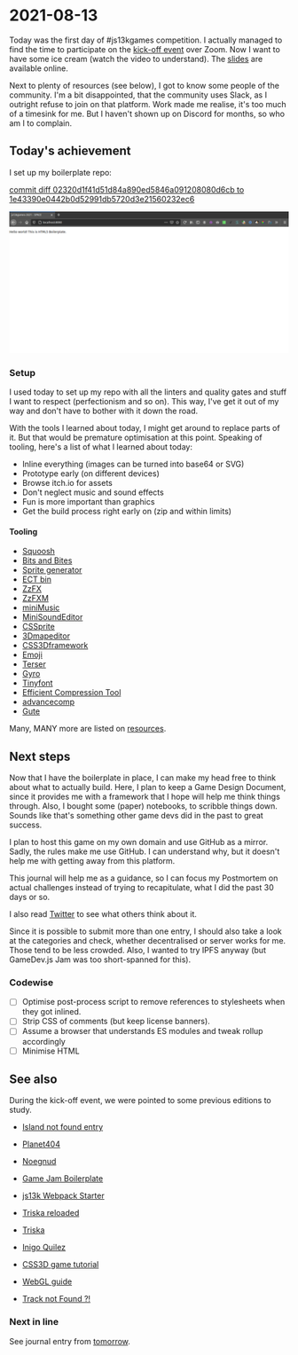 # 2021-08-13

Today was the first day of #js13kgames competition.
I actually managed to find the time to participate on the
[kick-off event][kickoff] over Zoom. Now I want to have some ice cream
(watch the video to understand). The [slides][slides] are available online.

Next to plenty of resources (see below), I got to know some people of the
community. I'm a bit disappointed, that the community uses Slack, as I
outright refuse to join on that platform. Work made me realise, it's too much
of a timesink for me. But I haven't shown up on Discord for months, so who am I
to complain.

## Today's achievement

I set up my boilerplate repo:

[commit diff 02320d1f41d51d84a890ed5846a091208080d6cb to 1e43390e0442b0d52991db5720d3e21560232ec6][diff]

![screenshot from 2021-08-13][screenshot]

### Setup

I used today to set up my repo with all the linters and quality gates and stuff
I want to respect (perfectionism and so on). This way, I've get it out of my
way and don't have to bother with it down the road.

With the tools I learned about today, I might get around to replace parts of
it. But that would be premature optimisation at this point.
Speaking of tooling, here's a list of what I learned about today:

- Inline everything (images can be turned into base64 or SVG)
- Prototype early (on different devices)
- Browse itch.io for assets
- Don't neglect music and sound effects
- Fun is more important than graphics
- Get the build process right early on (zip and within limits)

#### Tooling

- [Squoosh][squoosh]
- [Bits and Bites][bitsnbites]
- [Sprite generator][sprites]
- [ECT bin][bin]
- [ZzFX][zzfx]
- [ZzFXM][zzfxm]
- [miniMusic][minimusic]
- [MiniSoundEditor][minisoundeditor]
- [CSSprite][cssprite]
- [3Dmapeditor][3dmapeditor]
- [CSS3Dframework][css3dframework]
- [Emoji][emoji]
- [Terser][terser]
- [Gyro][gyro]
- [Tinyfont][tinyfont]
- [Efficient Compression Tool][ect]
- [advancecomp][adv]
- [Gute][gute]

Many, MANY more are listed on [resources][resources].

## Next steps

Now that I have the boilerplate in place, I can make my head free to think
about what to actually build. Here, I plan to keep a Game Design Document,
since it provides me with a framework that I hope will help me think things
through. Also, I bought some (paper) notebooks, to scribble things down.
Sounds like that's something other game devs did in the past to great success.

I plan to host this game on my own domain and use GitHub as a mirror.
Sadly, the rules make me use GitHub. I can understand why, but it doesn't help
me with getting away from this platform.

This journal will help me as a guidance, so I can focus my Postmortem on
actual challenges instead of trying to recapitulate, what I did the past 30
days or so.

I also read [Twitter][twitter] to see what others think about it.

Since it is possible to submit more than one entry, I should also take a look
at the categories and check, whether decentralised or server works for me.
Those tend to be less crowded. Also, I wanted to try IPFS anyway
(but GameDev.js Jam was too short-spanned for this).

### Codewise

- [ ] Optimise post-process script to remove references to stylesheets when
  they got inlined.
- [ ] Strip CSS of comments (but keep license banners).
- [ ] Assume a browser that understands ES modules and tweak rollup accordingly
- [ ] Minimise HTML

## See also

During the kick-off event, we were pointed to some previous editions to study.

- [Island not found entry][biscuit]
- [Planet404][planet]
- [Noegnud][noegnud]
- [Game Jam Boilerplate][boilerplate]
- [js13k Webpack Starter][starter]
- [Triska reloaded][reloaded]
- [Triska][triska]

- [Inigo Quilez][quilez]
- [CSS3D game tutorial][css3dgames]
- [WebGL guide][webgl]
- [Track not Found ?!][track]

### Next in line

See journal entry from [tomorrow][tomorrow].

[3dmapeditor]: https://xem.github.io/3Dmapeditor/
[adv]: https://github.com/amadvance/advancecomp
[bin]: https://www.npmjs.com/package/ect-bin
[biscuit]: https://github.com/SalvatorePreviti/js13k-2020/tree/biscuit/dev
[bitsnbites]: https://sb.bitsnbites.eu/
[boilerplate]: https://github.com/herebefrogs/gamejam-boilerplate
[css3dframework]: https://xem.github.io/CSS3Dframework/
[css3dgames]: https://xem.github.io/articles/css3dgames.html
[cssprite]: https://xem.github.io/CSSprite/
[diff]: https://jaenis.ch/hobbies/coding/repos/ryuno-ki/js13kgames-2021/compare/02320d1f41d51d84a890ed5846a091208080d6cb...1e43390e0442b0d52991db5720d3e21560232ec6
[ect]: https://github.com/fhanau/Efficient-Compression-Tool
[emoji]: https://xem.github.io/unicode13/emoji.html
[gute]: https://github.com/kevglass/gute
[gyro]: https://github.com/xem/gyro/
[kickoff]: https://www.meetup.com/de-DE/js13kGames/events/279507301/
[minimusic]: https://xem.github.io/miniMusic/
[minisoundeditor]: https://xem.github.io/MiniSoundEditor/
[noegnud]: https://github.com/sdepold/noegnud/blob/master/postbuild.js
[planet]: https://github.com/grassydragon/Planet404/blob/master/src/engine/font.js
[quilez]: https://iquilezles.org/www/index.htm
[reloaded]: https://github.com/js13kGames/Triska
[resources]: https://js13kgames.github.io/resources/
[screenshot]: ./2021-08-13.png
[slides]: https://slides.end3r.com/ebay-js13k21/#/
[squoosh]: https://squoosh.app/
[sprites]: https://www.toptal.com/developers/css/sprite-generator/
[starter]: https://github.com/sz-piotr/js13k-webpack-starter
[terser]: https://xem.github.io/terser-online/
[tinyfont]: https://github.com/darkwebdev/tinyfont.js
[tomorrow]: ./2021-08-14.md
[track]: https://xem.github.io/articles/js13k20.html
[triska]: https://triska.js13kgames.com/
[twitter]: https://twitter.com/hashtag/js13kgames?f=live
[webgl]: https://xem.github.io/articles/webgl-guide.html
[zzfx]: https://killedbyapixel.github.io/ZzFX/
[zzfxm]: https://keithclark.github.io/ZzFXM/
